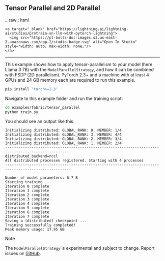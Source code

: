 ## Tensor Parallel and 2D Parallel

.. raw:: html

    <a target="_blank" href="https://lightning.ai/lightning-ai/studios/pretrain-an-llm-with-pytorch-lightning">
      <img src="https://pl-bolts-doc-images.s3.us-east-2.amazonaws.com/app-2/studio-badge.svg" alt="Open In Studio" style="width: auto; max-width: none;"/>
    </a>


----
    
This example shows how to apply tensor-parallelism to your model (here Llama 3 7B) with the `ModelParallelStrategy`, and how it can be combined with FSDP (2D parallelism).
PyTorch 2.3+ and a machine with at least 4 GPUs and 24 GB memory each are required to run this example.

```bash
pip install 'torch>=2.3'
```

Navigate to this example folder and run the training script:

```bash
cd examples/fabric/tensor_parallel
python train.py
```

You should see an output like this:

```
Initializing distributed: GLOBAL_RANK: 0, MEMBER: 1/4
Initializing distributed: GLOBAL_RANK: 3, MEMBER: 4/4
Initializing distributed: GLOBAL_RANK: 2, MEMBER: 3/4
Initializing distributed: GLOBAL_RANK: 1, MEMBER: 2/4
----------------------------------------------------------------------------------------------------
distributed_backend=nccl
All distributed processes registered. Starting with 4 processes
----------------------------------------------------------------------------------------------------

Number of model parameters: 6.7 B
Starting training ...
Iteration 0 complete
Iteration 1 complete
Iteration 2 complete
Iteration 3 complete
Iteration 4 complete
Iteration 5 complete
Iteration 6 complete
Iteration 7 complete
Saving a (distributed) checkpoint ...
Training successfully completed!
Peak memory usage: 17.95 GB
```

> [!NOTE]
> The `ModelParallelStrategy` is experimental and subject to change. Report issues on [GitHub](https://github.com/Lightning-AI/pytorch-lightning/issues).
